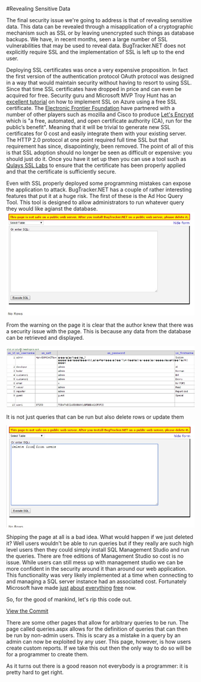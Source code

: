 #Revealing Sensitive Data

The final security issue we're going to address is that of revealing sensitive data. This data can be revealed through a misapplication of a cryptographic mechanism such as SSL or by leaving unencrypted such things as database backups. We have, in recent months, seen a large number of SSL vulnerabilities that may be used to reveal data. BugTracker.NET does not explicitly require SSL and the implementation of SSL is left up to the end user.

Deploying SSL certificates was once a very expensive proposition. In fact the first version of the authentication protocol OAuth protocol was designed in a way that would maintain security without having to resort to using SSL. Since that time SSL certificates have dropped in price and can even be acquired for free. Security guru and Microsoft MVP Troy Hunt has an [excellent tutorial](http://www.troyhunt.com/2013/09/the-complete-guide-to-loading-free-ssl.html) on how to implement SSL on Azure using a free SSL certificate. The [Electronic Frontier Foundation](https://www.eff.org) have partnered with a number of other players such as mozilla and Cisco to produce [Let's Encrypt](https://letsencrypt.org/) which is "a free, automated, and open certificate authority (CA), run for the public’s benefit". Meaning that it will be trivial to generate new SSL certificates for 0 cost and easily integrate them with your existing server. The HTTP 2.0 protocol at one point required full time SSL but that requirement has since, disapointingly, been removed.  The point of all of this is that SSL adoption should no longer be seen as difficult or expensive: you should just do it. Once you have it set up then you can use a tool such as [Qulays SSL Labs](https://www.ssllabs.com/ssltest) to ensure that the certificate has been properly applied and that the certificate is sufficiently secure.

Even with SSL properly deployed some programming mistakes can expose the application to attack. BugTracker.NET has a couple of rather interesting features that put it at a huge risk. The first of these is the Ad Hoc Query Tool. This tool is designed to allow administrators to run whatever query they would like agianst the database.
![](Images/adhoc.jpg)

From the warning on the page it is clear that the author knew that there was a security issue with the page. This is because any data from the database can be retrieved and displayed.

![Hashed passwords from the users table](Images/adhoc1.jpg)

It is not just queries that can be run but also delete rows or update them

![Hashed passwords from the users table](Images/adhoc2.jpg)

Shipping the page at all is a bad idea. What would happen if we just deleted it? Well users wouldn't be able to run queries but if they really are such high level users then they could simply install SQL Management Studio and run the queries. There are free editions of Management Studio so cost is no issue. While users can still mess up with management studio we can be more confident in the security around it than around our web application. This functionality was very likely implemented at a time when connecting to and managing a SQL server instance had an associated cost. Fortunately Microsoft have made [just](http://www.microsoft.com/en-us/download/details.aspx?id=8961) [about](http://www.visualstudio.com/en-us/visual-studio-community-vs.aspx) [everything](https://aspnet.codeplex.com/) [free](https://roslyn.codeplex.com/) now.

So, for the good of mankind, let's rip this code out.

[View the Commit](https://github.com/dpaquette/BugTracker.NET/commit/f578fb873677a2fe9ddd6908c4521a4ffd3f8f45)

There are some other pages that allow for arbitrary queries to be run. The page called queries.aspx allows for the definition of queries that can then be run by non-admin users. This is scary as a mistake in a query by an admin can now be exploited by any user. This page, however, is how users create custom reports. If we take this out then the only way to do so will be for a programmer to create them.

As it turns out there is a good reason not everybody is a programmer: it is pretty hard to get right. 
